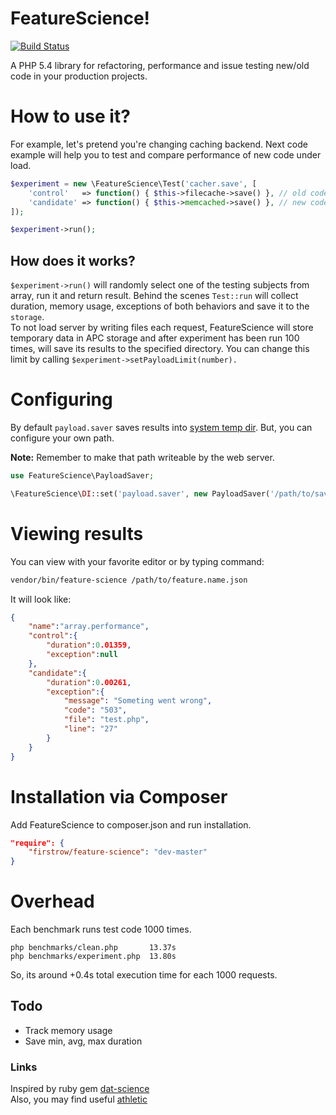 # FeatureScience!
[![Build Status](https://travis-ci.org/firstrow/feature-science.svg?branch=master)](https://travis-ci.org/firstrow/feature-science)

A PHP 5.4 library for refactoring, performance and issue testing new/old code in your production projects.

# How to use it?
For example, let's pretend you're changing caching backend. Next code example will help you to test and compare performance of new code under load.

```php
$experiment = new \FeatureScience\Test('cacher.save', [
    'control'   => function() { $this->filecache->save() }, // old code
    'candidate' => function() { $this->memcached->save() }, // new code
]);

$experiment->run();
```

## How does it works?

`$experiment->run()` will randomly select one of the testing subjects from array, run it and return result. Behind the scenes `Test::run` will collect duration, memory usage, exceptions of both behaviors and save it to the `storage`.   
To not load server by writing files each request, FeatureScience will store temporary data in APC storage and after experiment has been run 100 times, will save its results to the specified directory. You can change this limit by calling `$experiment->setPayloadLimit(number).`

# Configuring
By default `payload.saver` saves results into [system temp dir](http://ua1.php.net/sys_get_temp_dir).
But, you can configure your own path.

**Note:** Remember to make that path writeable by the web server.

```php
use FeatureScience\PayloadSaver;

\FeatureScience\DI::set('payload.saver', new PayloadSaver('/path/to/save/results'));
```

# Viewing results
You can view with your favorite editor or by typing command:

``` bash
vendor/bin/feature-science /path/to/feature.name.json
```

It will look like:
``` json
{
    "name":"array.performance",
    "control":{
        "duration":0.01359,
        "exception":null
    },
    "candidate":{
        "duration":0.00261,
        "exception":{
            "message": "Someting went wrong",
            "code": "503",
            "file": "test.php",
            "line": "27"
        }
    }
}
```

# Installation via Composer
Add FeatureScience to composer.json and run installation.
``` json
"require": {
    "firstrow/feature-science": "dev-master"
}
```


# Overhead
Each benchmark runs test code 1000 times.

```
php benchmarks/clean.php       13.37s
php benchmarks/experiment.php  13.80s
```

So, its around +0.4s total execution time for each 1000 requests.

## Todo
 - Track memory usage
 - Save min, avg, max duration

### Links
Inspired by ruby gem [dat-science](https://github.com/github/dat-science)  
Also, you may find useful [athletic](https://github.com/polyfractal/athletic)
